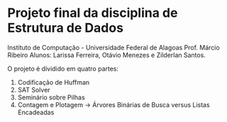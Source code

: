 

# Projeto final da disciplina de Estrutura de Dados
Instituto de Computação - Universidade Federal de Alagoas
Prof. Márcio Ribeiro
Alunos: Larissa Ferreira, Otávio Menezes e Zilderlan Santos.

O projeto é dividido em quatro partes:

1. Codificação de Huffman
2. SAT Solver
3. Seminário sobre Pilhas
4. Contagem e Plotagem -> Árvores Binárias de Busca versus Listas Encadeadas
